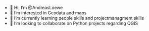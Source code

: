 - 👋 Hi, I’m @AndreasLoewe
- 👀 I’m interested in Geodata and maps
- 🌱 I’m currently learning people skills and projectmanagment skills
- 💞️ I’m looking to collaborate on Python projects regarding QGIS 

<!---
AndreasLoewe/AndreasLoewe is a ✨ special ✨ repository because its `README.md` (this file) appears on your GitHub profile.
You can click the Preview link to take a look at your changes.
--->
